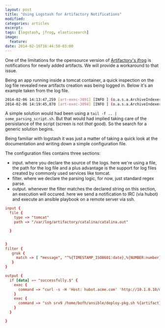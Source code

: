 ```yaml
---
layout: post
title: "Using Logstash for Artifactory Notifications"
modified:
categories: articles
excerpt:
tags: [logstash, jfrog, elasticsearch]
image:
  feature:
date: 2014-02-16T16:44:58-03:00
---
```



One of the limitations for the opensource version of [Artifactory's jfrog](http://www.jfrog.com/home/v_artifactory_opensource_overview) is notifications for newly added artifacts. We will provide a workaround to that issue.

Being an app running inside a tomcat container, a  quick inspection on the log file revealed new artifacts creation was being logged in. Below it's an example taken from the log file.

~~~ sh
2014-02-06 14:13:47,259 [art-exec-3091] [INFO ] (o.a.s.a.ArchiveIndexer:102) - The content of the archive: 'acme-alfa-3.4.5.zip' was indexed successfully.
2014-02-06 14:19:45,870 [art-exec-3094] [INFO ] (o.a.s.a.ArchiveIndexer:102) - The content of the archive: 'acme-beta-3.4.1.zip' was indexed successfully.
~~~

A simple solution would had been using a <code>tail -f .. | some_parsing_script.sh</code>. But that would had implied taking care of the persistance of the script (screen is not _that_ good). So the search for a generic solution begins.

Being familiar with logstash it was just a matter of taking a quick look at the documentation and writing down a simple configuration file.

The configuration files contains three sections:

* input. where you declare the source of the logs. here we're using a file, the path for the log file and a plus advantage is the support for log files created by commonly used services like tomcat.
* filter. where we declare the parsing logic, for now, just standard regex parse.
* output. whenever the filter matches the declared string on this section, an execution will occured. here we send a notification to IRC (via hubot) and execute an ansible playbook on a remote server via ssh.


~~~ conf
input {
  file {
    type => "tomcat"
    path => "/var/log/artifactory/catalina/catalina.out"

  }


}
filter {
   grok {
     match => [ "message", "^%{TIMESTAMP_ISO8601:date},%{NUMBER:number}%{GREEDYDATA:data1}The content of the archive: '%{DATA:artifact}'%{GREEDYDATA:data}" ]
   }
}

output {
  if [data] =~ "successfully.$" {
    exec {
      command => "curl -s -H 'Host: hubot.acme.com' 'http://10.1.0.10/message/create?room=%23hubot&text=new%20artifact:%20'%{artifact}"
    }
    exec {
      command => "ssh srv9 /home/bofh/ansible/deploy-pkg.sh %{artifact} prod"
    }
  }

}
~~~
